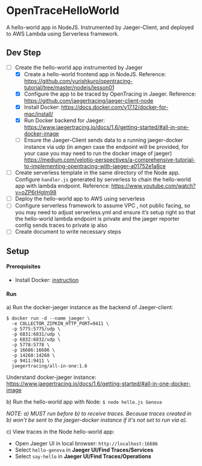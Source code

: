 # OpenTraceHelloWorld
A hello-world app in NodeJS. Instrumented by Jaeger-Client, and deployed to AWS Lambda using Serverless framework.

## Dev Step

- [ ] Create the hello-world app instrumented by Jaeger
  - [x] Create a hello-world frontend app in NodeJS. Reference: https://github.com/yurishkuro/opentracing-tutorial/tree/master/nodejs/lesson01
  - [x] Configure the app to be traced by OpenTracing in Jaeger. Reference: https://github.com/jaegertracing/jaeger-client-node
  - [x] Install Docker: https://docs.docker.com/v17.12/docker-for-mac/install/
  - [x] Run Docker backend for Jaeger: https://www.jaegertracing.io/docs/1.6/getting-started/#all-in-one-docker-image
  - [ ] Ensure the Jaeger-Client sends data to a running jaeger-docker instance via udp (in amgen case the endpoint will be provided, for your case you may need to run the docker image of jaeger) https://medium.com/velotio-perspectives/a-comprehensive-tutorial-to-implementing-opentracing-with-jaeger-a01752e1a8ce
- [ ] Create serverless template in the same directory of the Node app. Configure `handler.js` generated by serverless to chain the hello-world app with lambda endpoint. Reference: https://www.youtube.com/watch?v=oZP6rHglm98
- [ ] Deploy the hello-world app to AWS using serverless
- [ ] Configure serverless framework to assume VPC , not public facing, so you may need to adjust serverless.yml and ensure it’s setup right so that the hello-world lambda endpoint is private and the jaeger reporter config sends traces to private ip also
- [ ] Create document to write necessary steps

## Setup

#### Prerequisites

- Install Docker: [instruction](https://docs.docker.com/v17.12/docker-for-mac/install/)

#### Run

a) Run the docker-jaeger instance as the backend of Jaeger-client: 

```
$ docker run -d --name jaeger \
  -e COLLECTOR_ZIPKIN_HTTP_PORT=9411 \
  -p 5775:5775/udp \
  -p 6831:6831/udp \
  -p 6832:6832/udp \
  -p 5778:5778 \
  -p 16686:16686 \
  -p 14268:14268 \
  -p 9411:9411 \
  jaegertracing/all-in-one:1.6
  ```

  Understand docker-jaeger instance: https://www.jaegertracing.io/docs/1.6/getting-started/#all-in-one-docker-image

b) Run the hello-world app with Node: `$ node hello.js Genova`

_NOTE: a) MUST run before b) to receive traces. Because traces created in b) won't be sent to the jaeger-docker instance if it's not set to run via a)._

c) View traces in the Node hello-world app:
  - Open Jaeger UI in local browser: `http://localhost:16686`
  - Select `hello-genova` in **Jaeger UI/Find Traces/Services**
  - Select `say-hello` in **Jaeger UI/Find Traces/Operations**
